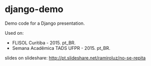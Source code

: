 # django-demo

Demo code for a Django presentation.

Used on:
  - FLISOL Curitiba - 2015. pt_BR.
  - Semana Acadêmica TADS UFPR - 2015. pt_BR.

slides on slideshare: http://pt.slideshare.net/ramiroluz/no-se-repita
